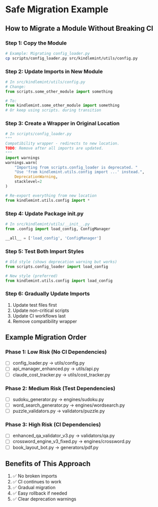 # Safe Migration Example

## How to Migrate a Module Without Breaking CI

### Step 1: Copy the Module
```bash
# Example: Migrating config_loader.py
cp scripts/config_loader.py src/kindlemint/utils/config.py
```

### Step 2: Update Imports in New Module
```python
# In src/kindlemint/utils/config.py
# Change:
from scripts.some_other_module import something

# To:
from kindlemint.some_other_module import something
# Or keep using scripts. during transition
```

### Step 3: Create a Wrapper in Original Location
```python
# In scripts/config_loader.py
"""
Compatibility wrapper - redirects to new location.
TODO: Remove after all imports are updated.
"""
import warnings
warnings.warn(
    "Importing from scripts.config_loader is deprecated. "
    "Use 'from kindlemint.utils.config import ...' instead.",
    DeprecationWarning,
    stacklevel=2
)

# Re-export everything from new location
from kindlemint.utils.config import *
```

### Step 4: Update Package __init__.py
```python
# In src/kindlemint/utils/__init__.py
from .config import load_config, ConfigManager

__all__ = ['load_config', 'ConfigManager']
```

### Step 5: Test Both Import Styles
```python
# Old style (shows deprecation warning but works)
from scripts.config_loader import load_config

# New style (preferred)
from kindlemint.utils.config import load_config
```

### Step 6: Gradually Update Imports
1. Update test files first
2. Update non-critical scripts
3. Update CI workflows last
4. Remove compatibility wrapper

## Example Migration Order

### Phase 1: Low Risk (No CI Dependencies)
- [ ] config_loader.py → utils/config.py
- [ ] api_manager_enhanced.py → utils/api.py  
- [ ] claude_cost_tracker.py → utils/cost_tracker.py

### Phase 2: Medium Risk (Test Dependencies)
- [ ] sudoku_generator.py → engines/sudoku.py
- [ ] word_search_generator.py → engines/wordsearch.py
- [ ] puzzle_validators.py → validators/puzzle.py

### Phase 3: High Risk (CI Dependencies)  
- [ ] enhanced_qa_validator_v3.py → validators/qa.py
- [ ] crossword_engine_v3_fixed.py → engines/crossword.py
- [ ] book_layout_bot.py → generators/pdf.py

## Benefits of This Approach
1. ✅ No broken imports
2. ✅ CI continues to work
3. ✅ Gradual migration
4. ✅ Easy rollback if needed
5. ✅ Clear deprecation warnings